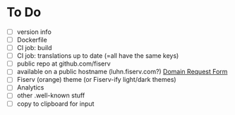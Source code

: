 # To Do

- [ ] version info
- [ ] Dockerfile
- [ ] CI job: build
- [ ] CI job: translations up to date (=all have the same keys)
- [ ] public repo at github.com/fiserv
- [ ] available on a public hostname (luhn.fiserv.com?)  [Domain Request Form](https://fiservcorp.sharepoint.com/sites/fuel-fiserv-brand/SitePages/Domain-Request-Form.aspx)
- [ ] Fiserv (orange) theme (or Fiserv-ify light/dark themes)
- [ ] Analytics
- [ ] other .well-known stuff
- [ ] copy to clipboard for input
